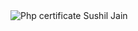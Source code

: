 <img src="/sushiljain1989.github.io/TestDome certificate for Sushil Jain.jpg" alt="Php certificate Sushil Jain" />
